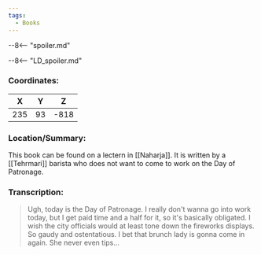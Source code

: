 ```yaml
---
tags:
  - Books
---
```


--8<-- "spoiler.md"

--8<-- "LD_spoiler.md"

### Coordinates:
| **X** | **Y**| **Z** |
|:-----:|:----:|:-----:|
|235  |93   |-818  |

### Location/Summary:
This book can be found on a lectern in [[Naharja]]. It is written by a [[Tehrmari]] barista who does not want to come to work on the Day of Patronage.

### Transcription:
> Ugh, today is the Day of Patronage. I really don't wanna go into work today, but I get paid time and a half for it, so it's basically obligated. I wish the city officials would at least tone down the fireworks displays. So gaudy and ostentatious. I bet that brunch lady is gonna come in again. She never even tips...
